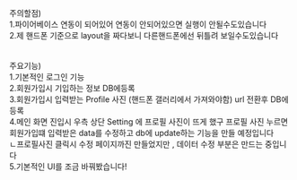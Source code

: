 주의할점)<br/> 
1.파이어베이스 연동이 되어있어 연동이 안되어있으면 실행이 안될수도있습니다<br/>
2.제 핸드폰 기준으로 layout을 짜다보니 다른핸드폰에선 뒤틀려 보일수도있습니다<br/>
<br/> <br/> 
주요기능)<br/> 
1.기본적인 로그인 기능<br/> 
2.회원가입시 기입하는 정보 DB에등록<br/> 
3.회원가입시 입력받는 Profile 사진 (핸드폰 갤러리에서 가져와야함) url 전환후 DB에 등록<br/>
4.메인 화면 진입시 우측 상단 Setting 에 프로필 사진이 뜨게 했구 프로필 사진 누르면 회원가입떄 입력받은 data를 수정하고 db에 update하는 기능을 만들 예정입니다<br/>
  ㄴ프로필사진 클릭시 수정 페이지까진 만들었지만 , 데이터 수정 부분은 만드는 중입니다<br/>
5.기본적인 UI를 조금 바꿔봤습니다! 

